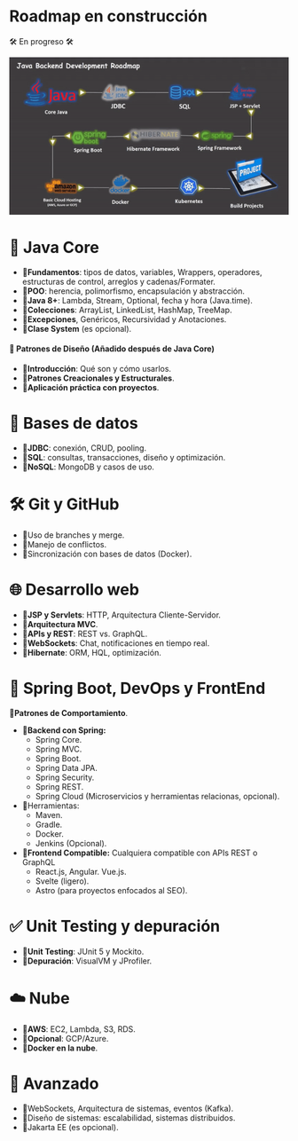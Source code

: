 # Roadmap en construcción

🛠 En progreso 🛠

<p align="center">
  <img src="https://github.com/maaaseee/Java-BackEnd/blob/0aa125022f098407edb5e7ebbc23ad63c098c37c/Resources/1735177749264.gif" alt="animated" />
</p>

# 🧩 **Java Core**  
- 🔸**Fundamentos**: tipos de datos, variables, Wrappers, operadores, estructuras de control, arreglos y cadenas/Formater.  
- 🔸**POO**: herencia, polimorfismo, encapsulación y abstracción.  
- 🔸**Java 8+**: Lambda, Stream, Optional, fecha y hora (Java.time).  
- 🔸**Colecciones**: ArrayList, LinkedList, HashMap, TreeMap. 
- 🔸**Excepciones**, Genéricos, Recursividad y Anotaciones.
- 🔸**Clase System** (es opcional).

#### **📐 Patrones de Diseño (Añadido después de Java Core)**
- 🔸**Introducción**: Qué son y cómo usarlos.
- 🔸**Patrones Creacionales y Estructurales**.
- 🔸**Aplicación práctica con proyectos**.

# 💾 **Bases de datos**  
- 🔸**JDBC**: conexión, CRUD, pooling.  
- 🔸**SQL**: consultas, transacciones, diseño y optimización.  
- 🔸**NoSQL**: MongoDB y casos de uso.

# 🛠 **Git y GitHub**
- 🔸Uso de branches y merge.
- 🔸Manejo de conflictos.
- 🔸Sincronización con bases de datos (Docker).

# 🌐 **Desarrollo web**  
- 🔸**JSP y Servlets**: HTTP, Arquitectura Cliente-Servidor.
- 🔸**Arquitectura MVC**.
- 🔸**APIs y REST**: REST vs. GraphQL.
- 🔸**WebSockets**: Chat, notificaciones en tiempo real.
- 🔸**Hibernate**: ORM, HQL, optimización.
  
# 🚀 **Spring Boot, DevOps y FrontEnd**  

🔸**Patrones de Comportamiento**.
- 🔸**Backend con Spring:** 
	- Spring Core.
	- Spring MVC.
	- Spring Boot.
	- Spring Data JPA.
	- Spring Security.
	- Spring REST.
	- Spring Cloud (Microservicios y herramientas relacionas, opcional).
- 🔸Herramientas: 
	- Maven.
	- Gradle.
	- Docker.
	- Jenkins (Opcional).
- 🔸**Frontend Compatible:** Cualquiera compatible con APIs REST o GraphQL
	- React.js, Angular. Vue.js.
	- Svelte (ligero).
	- Astro (para proyectos enfocados al SEO).

# ✅ **Unit Testing y depuración** 
- 🔸**Unit Testing**: JUnit 5 y Mockito.
- 🔸**Depuración**: VisualVM y JProfiler.

# ☁️ **Nube**  
- 🔸**AWS**: EC2, Lambda, S3, RDS.  
- 🔸**Opcional**: GCP/Azure. 
- 🔸**Docker en la nube**.
  
# 🧠 **Avanzado**  
- 🔸WebSockets, Arquitectura de sistemas, eventos (Kafka).  
- 🔸Diseño de sistemas: escalabilidad, sistemas distribuidos.
- 🔸Jakarta EE (es opcional).

